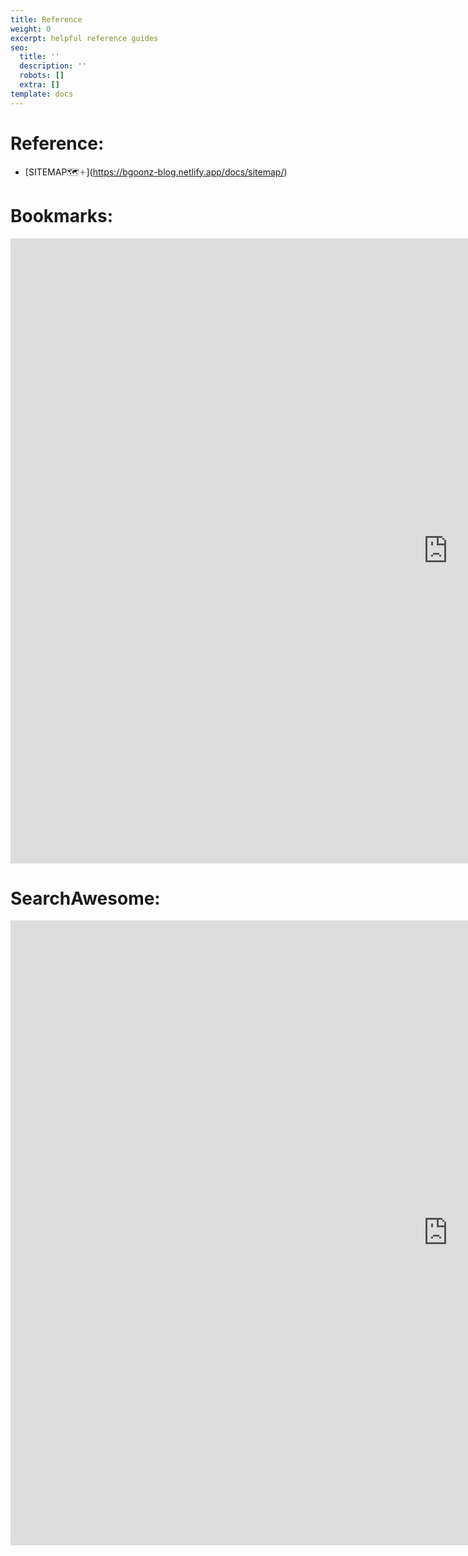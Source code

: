 ```yaml
---
title: Reference
weight: 0
excerpt: helpful reference guides
seo:
  title: ''
  description: ''
  robots: []
  extra: []
template: docs
---
```


# Reference:

-   [SITEMAP🗺🟈]\(https://bgoonz-blog.netlify.app/docs/sitemap/)

# Bookmarks:

<iframe src="https://bgoonz-bookmarks.netlify.app/" height="1000px" width="1400px" scrolling="yes" frameborder="no" loading="lazy" allowtransparency="true" allowfullscreen="true"  frameborder="0" ></iframe>

# SearchAwesome:

<iframe src="https://search-awesome.vercel.app/" height="1000px" width="1400px" scrolling="yes" frameborder="no" loading="lazy" allowtransparency="true" allowfullscreen="true"  frameborder="0" ></iframe>
